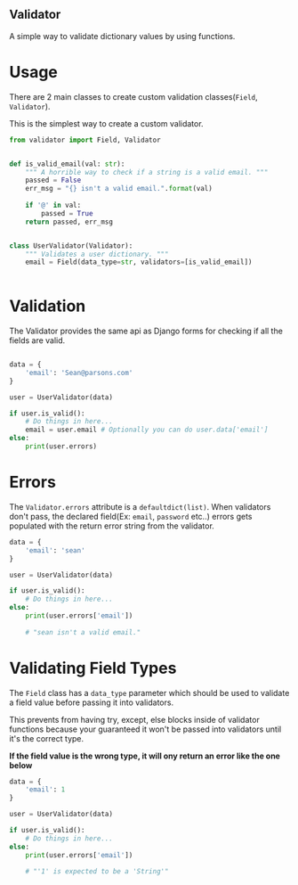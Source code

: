 ## Validator
A simple way to validate dictionary values by using functions.


# Usage
There are 2 main classes to create custom validation classes(`Field`, `Validator`).

This is the simplest way to create a custom validator.
 
```python
from validator import Field, Validator


def is_valid_email(val: str):
    """ A horrible way to check if a string is a valid email. """
    passed = False
    err_msg = "{} isn't a valid email.".format(val)
    
    if '@' in val:
        passed = True
    return passed, err_msg


class UserValidator(Validator):
    """ Validates a user dictionary. """
    email = Field(data_type=str, validators=[is_valid_email])
  
```


# Validation
The Validator provides the same api as Django forms for checking if all the fields
are valid.

```python

data = {
    'email': 'Sean@parsons.com'
}

user = UserValidator(data)

if user.is_valid():
    # Do things in here...
    email = user.email # Optionally you can do user.data['email']
else:
    print(user.errors)
```

# Errors
The `Validator.errors` attribute is a `defaultdict(list)`. When validators don't pass, 
the declared field(Ex: `email`, `password` etc..) errors gets populated with the return error string from the validator.

```python
data = {
    'email': 'sean'
}

user = UserValidator(data)

if user.is_valid():
    # Do things in here...
else:
    print(user.errors['email'])
    
    # "sean isn't a valid email."
```

# Validating Field Types
The `Field` class has a `data_type` parameter which should be used to validate a field value
before passing it into validators.

This prevents from having try, except, else blocks inside of validator functions because your guaranteed
it won't be passed into validators until it's the correct type.

**If the field value is the wrong type, it will ony return an error like the one below**

```python
data = {
    'email': 1
}

user = UserValidator(data)

if user.is_valid():
    # Do things in here...
else:
    print(user.errors['email'])
    
    # "'1' is expected to be a 'String'"
```